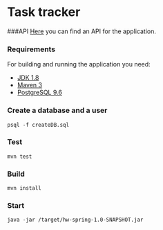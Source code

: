 # Task tracker

###API
[Here](https://app.swaggerhub.com/apis-docs/pawlaz/base-web-development-restfull-task-manager/6.0.0) 
you can find an API for the application.


### Requirements

For building and running the application you need:

- [JDK 1.8](http://www.oracle.com/technetwork/java/javase/downloads/jdk8-downloads-2133151.html)
- [Maven 3](https://maven.apache.org)
- [PostgreSQL 9.6](https://www.postgresql.org/download/)


### Create a database and a user
```
psql -f createDB.sql
```

### Test
```
mvn test
```

### Build
```
mvn install
```

### Start
```
java -jar /target/hw-spring-1.0-SNAPSHOT.jar
```